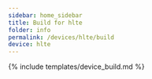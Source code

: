 ```yaml
---
sidebar: home_sidebar
title: Build for hlte
folder: info
permalink: /devices/hlte/build
device: hlte
---
```

{% include templates/device_build.md %}
